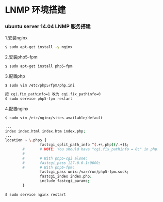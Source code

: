 # LNMP 环境搭建

### ubuntu server 14.04 LNMP 服务搭建

1.安装nginx

```bash
$ sudo apt-get install -y nginx
```

2.安装php5-fpm

```bash
$ sudo apt-get install php5-fpm
```

3.配置php

```bash
$ sudo vim /etc/php5/fpm/php.ini

把 cgi.fix_pathinfo=1 改为 cgi.fix_pathinfo=0
$ sudo service php5-fpm restart
```

4.配置nginx

```bash
$ sudo vim /etc/nginx/sites-available/default

...
index index.html index.htm index.php;
...
location ~ \.php$ {
                fastcgi_split_path_info ^(.+\.php)(/.+)$;
        #       # NOTE: You should have "cgi.fix_pathinfo = 0;" in php.ini
        #
        #       # With php5-cgi alone:
        #       fastcgi_pass 127.0.0.1:9000;
        #       # With php5-fpm:
                fastcgi_pass unix:/var/run/php5-fpm.sock;
                fastcgi_index index.php;
                include fastcgi_params;
        }
  
$ sudo service nginx restart 
```